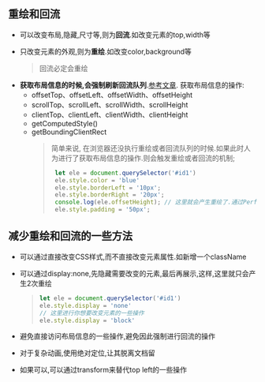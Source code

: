 ## 重绘和回流
- 可以改变布局,隐藏,尺寸等,则为**回流**.如改变元素的top,width等
- 只改变元素的外观,则为**重绘**.如改变color,background等
  
  > 回流必定会重绘
* **获取布局信息的时候,会强制刷新回流队列**.[参考文章](https://gist.github.com/paulirish/5d52fb081b3570c81e3a). 获取布局信息的操作:
  - offsetTop、offsetLeft、offsetWidth、offsetHeight
  - scrollTop、scrollLeft、scrollWidth、scrollHeight
  - clientTop、clientLeft、clientWidth、clientHeight
  - getComputedStyle()
  - getBoundingClientRect
    > 简单来说, 在浏览器还没执行重绘或者回流队列的时候.如果此时人为进行了获取布局信息的操作.则会触发重绘或者回流的机制;
    > ```javascript
    >  let ele = document.querySelector('#id1')
    >  ele.style.color = 'blue'
    >  ele.style.borderLeft = '10px';
    >  ele.style.borderRight = '20px';
    >  console.log(ele.offsetHeight); // 这里就会产生重绘了.通过Performance可以看到进行了2次重绘
    >  ele.style.padding = '50px';
    > ```

## 减少重绘和回流的一些方法
* 可以通过直接改变CSS样式,而不直接改变元素属性.如新增一个className

* 可以通过display:none,先隐藏需要改变的元素,最后再展示,这样,这里就只会产生2次重绘
  > ```javascript
  > let ele = document.querySelector('#id1')
  > ele.style.display = 'none'
  > // 这里进行你想要改变元素的一些操作
  > ele.style.display = 'block'
  > ```
  
* 避免直接访问布局信息的一些操作,避免因此强制进行回流的操作
* 对于复杂动画,使用绝对定位,让其脱离文档留
* 如果可以,可以通过transform来替代top left的一些操作   
